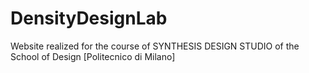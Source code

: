 # DensityDesignLab

Website realized for the course of SYNTHESIS DESIGN STUDIO of the School of Design [Politecnico di Milano]
